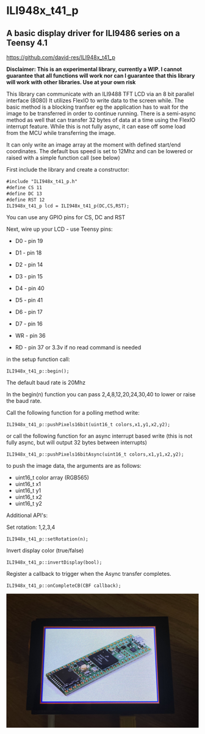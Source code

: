 # ILI948x_t41_p
## A basic display driver for ILI9486 series on a Teensy 4.1
https://github.com/david-res/ILI948x_t41_p

**Disclaimer: This is an experimental library, currently a WIP. I cannot guarantee that all functions will work nor can I guarantee that this library will work with other libraries. Use at your own risk**  

This library can communicate with an ILI9488 TFT LCD via an 8 bit parallel interface (8080)
It utilizes FlexIO  to write data to the screen while. 
The basic method is a blocking tranfser eg the application has to wait for the image to be transferred in order to continue running.
There is a semi-async method as well that can transfer 32 bytes of data at a time using the FlexIO interrupt feature. While this is not fully async, it can ease off some load from the MCU while transferring the image.

It can only write an image array at the moment with defined start/end coordinates.
The default bus speed is set to 12Mhz and can be lowered or raised with a simple function call (see below)

First include the library and create a constructor:
```
#include "ILI948x_t41_p.h"
#define CS 11
#define DC 13
#define RST 12
ILI948x_t41_p lcd = ILI948x_t41_p(DC,CS,RST);
```
You can use any GPIO pins for CS, DC and RST

Next, wire up your LCD - use Teensy pins:
* D0 - pin 19
* D1 - pin 18
* D2 - pin 14
* D3 - pin 15
* D4 - pin 40
* D5 - pin 41
* D6 - pin 17
* D7 - pin 16

* WR - pin 36
* RD - pin 37 or 3.3v if no read command is needed
   


in the setup function call:
```
ILI948x_t41_p::begin();
```
The default baud rate is 20Mhz

In the begin(n) function you can pass 2,4,8,12,20,24,30,40 to lower or raise the baud rate.


Call the following function for a polling method write:
```
ILI948x_t41_p::pushPixels16bit(uint16_t colors,x1,y1,x2,y2);
```
or call the following function for an async interrupt based write (this is not fully async, but will output 32 bytes between interrupts)
```
ILI948x_t41_p::pushPixels16bitAsync(uint16_t colors,x1,y1,x2,y2);
```
to push the image data, the arguments are as follows:
* uint16_t color array (RGB565)
* uint16_t x1
* uint16_t y1
* uint16_t x2
* uint16_t y2

Additional API's:


Set rotation: 1,2,3,4
```
ILI948x_t41_p::setRotation(n);
```

Invert display color (true/false)
```
ILI948x_t41_p::invertDisplay(bool);
```

Register a callback to trigger when the Async transfer completes.
```
ILI948x_t41_p::onCompleteCB(CBF callback);
```
![Image of TFT with Teensy 4.1 image](https://github.com/david-res/ILI948x_t41_p/blob/main/teensy41_flexio_example.jpg)


